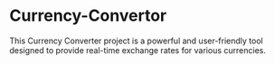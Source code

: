 # Currency-Convertor
This Currency Converter project is a powerful and user-friendly tool designed to provide real-time exchange rates for various currencies. 
